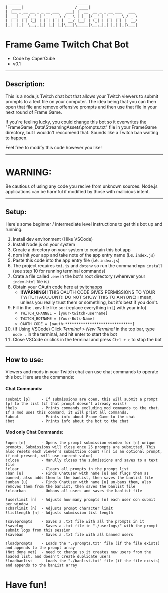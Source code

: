      ______                         _____                      
    |  ____|                       / ____|                     
    | |__ _ __ __ _ _ __ ___   ___| |  __  __ _ _ __ ___   ___ 
    |  __| `__/ _' | '_ ` _ \ / _ \ | |_ |/ _' | '_ ` _ \ / _ \
    | |  | | | (_| | | | | | |  __/ |__| | (_| | | | | | |  __/
    |_|  |_|  \__,_|_| |_| |_|\___|\_____|\__,_|_| |_| |_|\___|

# Frame Game Twitch Chat Bot
* Code by CaperCube
* v0.1
-----------------------------------------------------------
## Description:

This is a node.js Twitch chat bot that allows your Twitch
viewers to submit prompts to a text file on your computer.
The idea being that you can then open that file and remove
offensive prompts and then use that file in your next round
of Frame Game.
 
If you're feeling lucky, you could change this bot so it
overwrites the "FrameGame_Data\StreamingAssets\prompts.txt"
file in your FrameGame directory, but I wouldn't reccomend
that. Sounds like a Twitch ban waiting to happen.

Feel free to modify this code however you like!

-----------------------------------------------------------
# WARNING:

Be cautious of using any code you recive from unknown sources.
Node.js applications can be harmful if modified by those with
malicious intent.

-----------------------------------------------------------
## Setup:

Here's some beginner / intermediate level instructions to get this bot up and running:

1. Install dev environment (I like VSCode)
2. Install Node.js on your system
3. Create a directory on your system to contain this bot app
4. npm init your app and take note of the app entry name (i.e. `index.js`)
5. Paste this code into the app entry file (i.e. `index.js`)
6. The project requires `tmi.js` and `dotenv` so run the command `npm install` (see step 10 for running terminal commands)
7. Crate a file called `.env` in the bot's root directory (wherever your `index.html` file is)
8. Obtain your OAuth code here at [twitchapps](https://twitchapps.com/tmi/)
    * **!!WARNING!!**  THIS OAUTH CODE GIVES PERMISSIONS TO YOUR TWITCH ACCOUNT!! DO NOT SHOW THIS TO ANYONE! I mean, unless you really trust them or something, but it's best if you don't.
9. Fill in the `.env` file like so: (replace everything in [] with your info)
    * `TWITCH_CHANNEL = [your-twitch-username]`
    * `TWITCH_BOTNAME = [Your-Bots-Name]`
    * `OAUTH_CODE = [oauth:******************************]`
10. (If Using VSCode) Click *Terminal > New Terminal* in the top bar, type `node .` in the terminal, and hit enter to start the bot
11. Close VSCode or click in the terminal and press `Ctrl + c` to stop the bot

-----------------------------------------------------------
## How to use:

Viewers and mods in your Twitch chat can use chat commands
to operate this bot. Here are the commands:

#### Chat Commands:

    !submit [p]     - If submissions are open, this will submit a prompt [p] to the list (if that prompt doesn't already exist)
    !help           - Prints commands excluding mod commands to the chat. If a mod uses this command, it will print all commands.
    !about      	- Prints info about Frame Game to the chat
    !bot            - Prints info about the bot to the chat
    
#### Mod only Chat Commands:
    !open [n]       - Opens the prompt submission window for [n] unique prompts. Submissions will close once 25 prompts are submitted. This also resets each viewer's submittion count ([n] is an optional prompt, if not present, will use current value)
    !close          - Manully closes the submissions and saves to a text file
    !clear          - Clears all prompts in the prompt list
    !ban [u]        - Finds ChatUser with name [u] and flags them as banned, also adds them to the banList, then saves the banlist file
    !unban [u]      - Finds ChatUser with name [u] un-bans them, also removes them from the banList, then saves the banlist file
    !clearban       - Unbans all users and saves the banlist file
    
    !userlimit [n]  - Adjusts how many prompts [n] each user con submit per window
    !charlimit [n]  - Adjusts prompt character limit
    !listlength [n] - Adjusts submission list length

    !saveprompts    - Saves a .txt file with all the prompts in it
    !savelog        - Saves a .txt file in "./userlogs/" with the prompt submit logs from this session
    !saveban        - Saves a .txt file with all banned users

    !loadprompts    - Loads the "./prompts.txt" file (if the file exists) and appends to the prompt array
    (Not done yet)  - need to change so it creates new users from the loaded list, and doesn't create duplicate users
    !loadbanlist    - Loads the "./banlist.txt" file (if the file exists) and appends to the banList array

# Have fun!